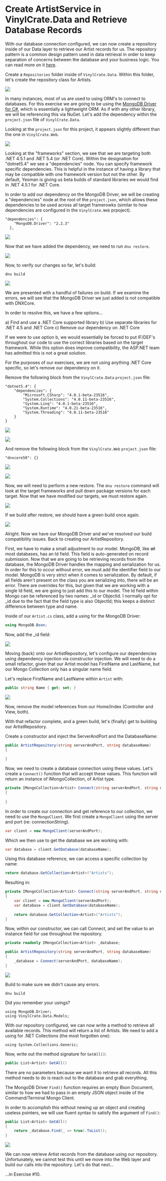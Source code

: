 # Create ArtistService in VinylCrate.Data and Retrieve Database Records

With our database connection configured, we can now create a repository inside of our Data layer to retrieve our Artist records for us. The repository pattern is a common design pattern used in data retrieval in order to keep separation of concerns between the database and your business logic. You can read more on it [here](https://msdn.microsoft.com/en-us/library/ff649690.aspx).

Create a `Repositories` folder inside of `VinylCrate.Data`. Within this folder, let's create the repository class for Artists.

![](./vc-artist-repository.png)

In many instances, most of us are used to using ORM's to connect to databases. For this exercise we are going to be using the [MongoDB Driver for C#](https://docs.mongodb.org/ecosystem/drivers/csharp/), which is essentially a lightweight ORM. As if with any other library, we will be referencing this via NuGet. Let's add the dependency within the `project.json` file of `VinylCrate.Data`.

Looking at the `project.json` for this project, it appears slightly different than the one in `VinylCrate.Web`.

![](./vc-data-project-json.png)

Looking at the "frameworks" section, we see that we are targeting both .NET 4.5.1 and .NET 5.4 (or .NET Core). Within the designation for "dotnet5.4" we see a "dependencies" node. You can specify framework specific dependencies. This is helpful in the instance of having a library that may be compatible with one framework version but not the other. By default, Yeoman is giving us beta builds of standard libraries we would find in .NET 4.5.1 for .NET Core.

In order to add our dependency on the MongoDB Driver, we will be creating a "dependencies" node at the root of the `project.json`, which allows these dependencies to be used across all target framerowks (similar to how dependencies are configured in the `VinylCrate.Web` prpoject).

```
"dependencies": {
    "MongoDB.Driver": "2.2.3"
  },
```

![](./vc-data-dependencies.png)

Now that we have added the dependency, we need to run `dnu restore`.

![](./vc-dnu-restore-mongo.png)

Now, to verify our changes so far, let's build:

```
dnu build
```

![](./vc-build-framework.png)

We are presented with a handful of failures on build. If we examine the errors, we will see that the MongoDB Driver we just added is not compatible with DNXCore.

In order to resolve this, we have a few options...

a) Find and use a .NET Core supported library
b) Use separate libraries for .NET 4.5 and .NET Core
c) Remove our dependency on .NET Core

If we were to use option b, we would essentially be forced to put IF/DEF's throughout our code to use the correct libraries based on the target framework. While this option does improve compatibility, the ASP.NET team has admitted this is not a great solution.

For the purposes of our exercises, we are not using anything .NET Core specific, so let's remove our dependency on it.

Remove the following block from the `VinylCrate.Data` `project.json` file:

```
"dotnet5.4": {
	"dependencies": {
		"Microsoft.CSharp": "4.0.1-beta-23516",
		"System.Collections": "4.0.11-beta-23516",
		"System.Linq": "4.0.1-beta-23516",
		"System.Runtime": "4.0.21-beta-23516",
		"System.Threading": "4.0.11-beta-23516"
	}
}
```

![](./vc-data-project-json-remove.png)

![](./vc-project-json-removed.png)

And remove the following block from the `VinylCrate.Web` `project.json` file:

```
"dnxcore50": {}
```

![](./vc-web-project-json-remove.png)

![](./vc-web-project-json-removed.png)

Now, we will need to perform a new restore. The `dnu restore` command will look at the target frameworks and pull down package versions for each target. Now that we have modified our targets, we must restore again.

![](./vc-build-restore.png)

If we build after restore, we should have a green build once again.

![](./vc-green-build.png)

Alright. Now we have our MongoDB Driver and we've resolved our build compatibility issues. Back to creating our ArtistRepository.

First, we have to make a small adjustment to our model. MongoDB, like ~~all~~ most databases, has an Id field. This field is auto-generated on record submission. Now that we are going to be retrieving records from the database, the MongoDB Driver handles the mapping and serialization for us. In order for this to occur without error, we must add the identifier field to our model. MongoDB is very strict when it comes to serialization. By default, if all fields aren't present on the class you are serializing into, there will be an error. There are overrides for this, but given that we are working with a single Id field, we are going to just add this to our model. The Id field within Mongo can be referenced by two names: _id or ObjectId. I normally opt for _id due to the fact that the field type is also ObjectId; this keeps a distinct difference between type and name.

Inside of our `Artist.cs` class, add a using for the MongoDB Driver:

```csharp
using MongoDB.Bson;
```

Now, add the _id field:

![](./vc-artist-bson.png)

Moving (back) onto our ArtistRepository, let's configure our dependencies using dependency injection via constructor injection. We will need to do a small refactor, given that our Artist model has FirstName and LastName, but our Mongo Collection only has a singular name field. 

Let's replace FirstName and LastName within `Artist` with:

```csharp
public string Name { get; set; }
```

![](./vc-artist-name.png)

Now, remove the model references from our Home/Index (Controller and View, both).

With that refactor complete, and a green build, let's (finally) get to building our ArtistRepository.

Create a constructor and inject the ServerAndPort and the DatabaseName:

```csharp
public ArtistRepository(string serverAndPort, string databaseName)
{
	
}
```

Now, we need to create a database connection using these values. Let's create a `Connect()` function that will accept these values. This function will return an instance of IMongoCollection, of Artist type.

```csharp
private IMongoCollection<Artist> Connect(string serverAndPort, string databaseName)
{
	
}
```

In order to create our connection and get reference to our collection, we need to use the `MongoClient`. We first create a `MongoClient` using the server and port (re: connectionString).

```csharp
var client = new MongoClient(serverAndPort);
```

Which we then use to get the database we are working with:

```csharp
var database = client.GetDatabase(databaseName);
```

Using this database reference, we can access a specific collection by name:

```csharp
return database.GetCollection<Artist>("Artists");
```

Resulting in:

```csharp
private IMongoCollection<Artist> Connect(string serverAndPort, string databaseName)
{
	var client = new MongoClient(serverAndPort);
	var database = client.GetDatabase(databaseName);
	
	return database.GetCollection<Artist>("Artists");
}
```

Now, within our constructor, we can call Connect, and set the value to an instance field for use throughout the repository.

```csharp
private readonly IMongoCollection<Artist> _database;

public ArtistRepository(string serverAndPort, string databaseName)
{
	_database = Connect(serverAndPort, databaseName);
}
```

![](./vc-artist-repo-1.png)

Build to make sure we didn't cause any errors.

```
dnu build
```

Did you remember your usings?

```
using MongoDB.Driver;
using VinylCrate.Data.Models;
```

With our repository configured, we can now write a method to retrieve all available records. This method will return a list of Artists. We need to add a using for .NET Collections (the most forgotten one):

```
using System.Collections.Generic;
```

Now, write out the method signature for `GetAll()`:

```csharp
public List<Artist> GetAll()
```

There are no parameters because we want it to retrieve all records. All this method needs to do is reach out to the database and grab everything.

The MongoDB Driver `Find()` function requires an empty Bson Document, similar to how we had to pass in an empty JSON object inside of the Command/Terminal Mongo Client.

In order to accomplish this without newing up an object and creating useless pointers, we will use fluent syntax to satisfy the argument of `Find()`:

```csharp
public List<Artist> GetAll()
{
	return _database.Find(_ => true).ToList();
}
```

![](./vc-artist-getall.png)

We can now retrieve Artist records from the database using our repository. Unfortunately, we cannot test this until we move into the Web layer and build our calls into the repository. Let's do that next...

...in Exercise #10.
